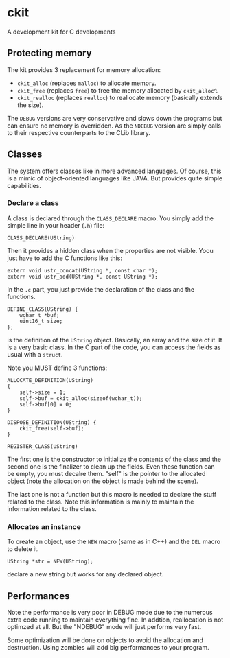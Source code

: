 # ckit
A development kit for C developments

## Protecting memory

The kit provides 3 replacement for memory allocation:

- `ckit_alloc` (replaces `malloc`) to allocate memory.
- `ckit_free` (replaces `free`) to free the memory allocated by `ckit_alloc`^.
- `ckit_realloc` (replaces `realloc`) to reallocate memory (basically extends the size).

The `DEBUG` versions are very conservative and slows down the programs but can ensure 
no memory is overridden. As the `NDEBUG` version are simply calls to their respective
counterparts to the CLib library.

## Classes

The system offers classes like in more advanced languages. Of course, this is a mimic
of object-oriented languages like JAVA. But provides quite simple capabilities.

### Declare a class

A class is declared through the `CLASS_DECLARE` macro. You simply add the simple line
in your header (`.h`) file:

    CLASS_DECLARE(UString)

Then it provides a hidden class when the properties are not visible. Yoou just have to
add the C functions like this:

    extern void ustr_concat(UString *, const char *);
    extern void ustr_add(UString *, const UString *);

In the `.c` part, you just provide the declaration of the class and the functions.

    DEFINE_CLASS(UString) {
        wchar_t *buf;
        uint16_t size;
    };

is the definition of the `UString` object. Basically, an array and the size of it. It is a
very basic class. In the C part of the code, you can access the fields as usual with a `struct`.

Note you MUST define 3 functions:

    ALLOCATE_DEFINITION(UString)
    {
        self->size = 1;
        self->buf = ckit_alloc(sizeof(wchar_t));
        self->buf[0] = 0;
    }

    DISPOSE_DEFINITION(UString) {
        ckit_free(self->buf);
    }

    REGISTER_CLASS(UString)

The first one is the constructor to initialize the contents of the class and the second one
is the finalizer to clean up the fields. Even these function can be empty, you must decalre them.
"self" is the pointer to the allocated object (note the allocation on the object is made behind the scene).

The last one is not a function but this macro is needed to declare the stuff related to the class. Note
this information is mainly to maintain the information related to the class.

### Allocates an instance

To create an object, use the `NEW` macro (same as in C++) and the `DEL` macro to delete it.

    UString *str = NEW(UString);

declare a new string but works for any declared object.

## Performances

Note the performance is very poor in DEBUG mode due to the numerous extra code running to maintain
everything fine. In addtion, reallocation is not optimzed at all. But the "NDEBUG" mode will just
performs very fast.

Some optimization will be done on objects to avoid the allocation and destruction. Using zombies will
add big performances to your program.




